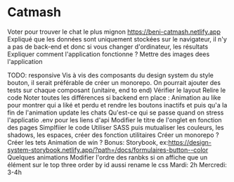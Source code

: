# Catmash

Voter pour trouver le chat le plus mignon https://beni-catmash.netlify.app
Expliqué que les données sont uniquement stockées sur le navigateur, il n'y a pas de back-end et donc si vous changer d'ordinateur, les résultats
Expliquer comment l'application fonctionne ?
Mettre des images dees l'application

TODO:
responsive
Vis à vis des composants du design system du style bouton, il serait préférable de créer un monorepo.
On pourrait ajouter des tests sur chaque composant (unitaire, end to end)
Vérifier le layout
Relire le code
Noter toutes les différences si backend ern place :
Animation au like pour montrer qui a liké et perdu et rendre les boutons inactifs et puis qu'a la fin de l'animation update les chats
Qu'est-ce qui se passe quand on stress l'applicatio
.env pour les liens d'api
Modifier le titre de l'onglet en fonction des pages
Simplfiier le code
Utiliser SASS puis mutualiser les couleurs, les shadows, les espaces, créer des fonction utilitaires
Créer un monorepo ?
Créer les tets
Animation de win ?
Bonus: Storybook, ex:https://design-system-storybook.netlify.app/?path=/docs/formulaires-button--color
Quelques animations
Modifier l'ordre des ranbks si on affiche que un élément sur le top three
order by id aussi
rename le css
Mardi: 2h
Mercredi: 3-4h

